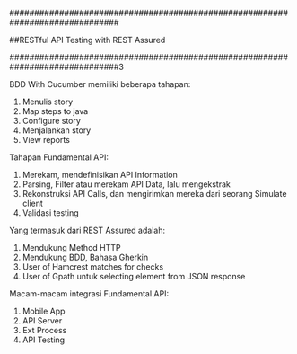 ##############################################################################

##RESTful API Testing with REST Assured

##############################################################################3

BDD With Cucumber memiliki beberapa tahapan:
1. Menulis story
2. Map steps to java
3. Configure story
4. Menjalankan story
5. View reports

Tahapan Fundamental API:
1. Merekam, mendefinisikan API Information
2. Parsing, Filter atau merekam API Data, lalu mengekstrak
3. Rekonstruksi API Calls, dan mengirimkan mereka dari seorang Simulate client
4. Validasi testing

Yang termasuk dari REST Assured adalah:
1. Mendukung Method HTTP
2. Mendukung BDD, Bahasa Gherkin
3. User of Hamcrest matches for checks
4. User of Gpath untuk selecting element from JSON response

Macam-macam integrasi Fundamental API:
1. Mobile App
2. API Server
3. Ext Process
4. API Testing

